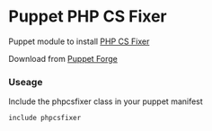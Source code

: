 # Puppet PHP CS Fixer

Puppet module to install [PHP CS Fixer](https://github.com/fabpot/PHP-CS-Fixer)

Download from [Puppet Forge](http://forge.puppetlabs.com/mike182uk/phpcsfixer)

### Useage

Include the phpcsfixer class in your puppet manifest

```
include phpcsfixer
```
